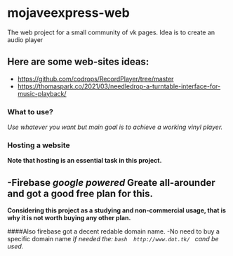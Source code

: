 # mojaveexpress-web
The web project for a small community of vk pages.
Idea is to create an audio player

Here are some web-sites ideas: 
---
- https://github.com/codrops/RecordPlayer/tree/master
- https://thomaspark.co/2021/03/needledrop-a-turntable-interface-for-music-playback/

### What to use? 

*Use whatever you want but main goal is to achieve a working vinyl player.*

### Hosting a website 
**Note that hosting is an essential task in this project.**

-Firebase *google powered* 
Greate all-arounder and got a good free plan for this.
---
**Considering this project as a studying and non-commercial usage, that is why it is not worth buying any other plan.**

####Also firebase got a decent redable domain name. 
-No need to buy a specific domain name 
*If needed the: 
``bash 
http://www.dot.tk/ ``
cand be used.* 


